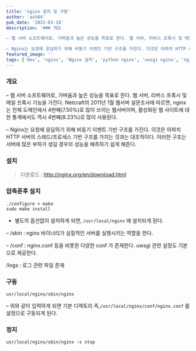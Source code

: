 ```yaml
---
title: 'nginx 설치 및 구동'
author: 'ash84'
pub_date: '2015-03-18'
description: '### 개요

– 웹 서버 소프트웨어로, 가벼움과 높은 성능을 목표로 한다. 웹 서버, 리버스 프록시 및 메일 프록시 기능을 가진다. Netcraft의 2011년 1월 웹서버 설문조사에 따르면, nginx는 전체 도메인에서 4번째(7.50%)로 많이 쓰이는 웹서버이며, 활성화된 웹 사이트에 대한 통계에서도 역시 4번째(8.23%)로 많이 사용된다. 

– Nginx는 요청에 응답하기 위해 비동기 이벤트 기반 구조를 가진다. 이것은 아파치 HTTP 서버의 스레드/프로세스 기반 구조를 가지는 것과는 대조적이다. 이러한 구조는 서버에'
featured_image: ''
tags: ['dev', 'nginx', 'Nginx 설치', 'python nginx', 'uwsgi nginx', 'nginx 설정']
---
```



### 개요

– 웹 서버 소프트웨어로, 가벼움과 높은 성능을 목표로 한다. 웹 서버, 리버스 프록시 및 메일 프록시 기능을 가진다. Netcraft의 2011년 1월 웹서버 설문조사에 따르면, nginx는 전체 도메인에서 4번째(7.50%)로 많이 쓰이는 웹서버이며, 활성화된 웹 사이트에 대한 통계에서도 역시 4번째(8.23%)로 많이 사용된다. 

– Nginx는 요청에 응답하기 위해 비동기 이벤트 기반 구조를 가진다. 이것은 아파치 HTTP 서버의 스레드/프로세스 기반 구조를 가지는 것과는 대조적이다. 이러한 구조는 서버에 많은 부하가 생길 경우의 성능을 예측하기 쉽게 해준다. 


### 설치 
> 다운로드 : http://nginx.org/en/download.html
### 압축푼후 설치

```
./configure > make 
sudo make install 
```

- 별도의 옵션없이 설치하게 되면, `/usr/local/nginx` 에 설치되게 된다. 
<script src="https://gist.github.com/AhnSeongHyun/c1c6fe333051b29f6ea3.js"></script> 

– /sbin : nginx 바이너리가 실질적인 서버를 실행시키는 역할을 한다. 

– /conf : nginx.conf 등을 비롯한 다양한 conf 가 존재한다. uwsgi 관련 설정도 기본으로 제공한다.


<script src="https://gist.github.com/AhnSeongHyun/37a1ee16d8a820414a65.js"></script>

/logs : 로그 관련 파일 존재 

<script src="https://gist.github.com/AhnSeongHyun/a6de3935a4538a11a019.js"></script> 

### 구동

```
usr/local/nginx/sbin/nginx
```

– 위와 같이 입력하게 되면 기본 디렉토리 즉,`/usr/local/nginx/conf/nginx.conf` 를 설정으로 구동되게 된다. 

### 정지

```
usr/local/nginx/sbin/nginx -s stop
```
